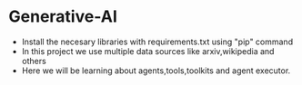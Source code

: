 # Generative-AI
- Install the necesary libraries with requirements.txt using "pip" command
- In this project we use multiple data sources like arxiv,wikipedia and others
- Here we will be learning about agents,tools,toolkits and agent executor.
